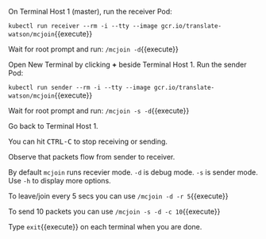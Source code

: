 On Terminal Host 1 (master), run the receiver Pod:

`kubectl run receiver --rm -i --tty --image gcr.io/translate-watson/mcjoin`{{execute}}

Wait for root prompt and run: `/mcjoin -d`{{execute}}

Open New Terminal by clicking **+** beside Terminal Host 1. Run the sender Pod:

`kubectl run sender --rm -i --tty --image gcr.io/translate-watson/mcjoin`{{execute}}

Wait for root prompt and run: `/mcjoin -s -d`{{execute}}

Go back to Terminal Host 1.

You can hit <kbd>CTRL-C</kbd> to stop receiving or sending.

Observe that packets flow from sender to receiver.

By default `mcjoin` runs recevier mode. `-d` is debug mode. `-s` is sender mode. Use `-h` to display more options.

To leave/join every 5 secs you can use `/mcjoin -d -r 5`{{execute}}

To send 10 packets you can use `/mcjoin -s -d -c 10`{{execute}}

Type `exit`{{execute}} on each terminal when you are done.
